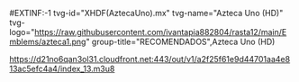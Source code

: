 #EXTINF:-1 tvg-id="XHDF(AztecaUno).mx" tvg-name="Azteca Uno (HD)" tvg-logo="https://raw.githubusercontent.com/ivantapia882804/rasta12/main/Emblems/azteca1.png" group-title="RECOMENDADOS",Azteca Uno (HD) 

https://d21no6qan3ol31.cloudfront.net:443/out/v1/a2f25f61e9d44701aa4e813ac5efc4a4/index_13.m3u8
